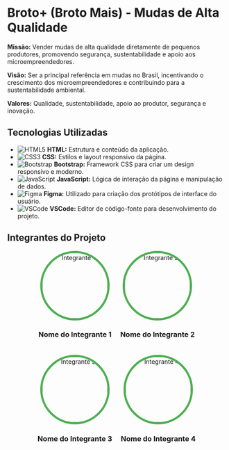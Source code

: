 # Broto+ (Broto Mais) - Mudas de Alta Qualidade

**Missão:** Vender mudas de alta qualidade diretamente de pequenos produtores, promovendo segurança, sustentabilidade e apoio aos microempreendedores.

**Visão:** Ser a principal referência em mudas no Brasil, incentivando o crescimento dos microempreendedores e contribuindo para a sustentabilidade ambiental.

**Valores:** Qualidade, sustentabilidade, apoio ao produtor, segurança e inovação.

## Tecnologias Utilizadas

- ![HTML5](https://img.shields.io/badge/HTML5-E34F26?style=for-the-badge&logo=html5&logoColor=white) **HTML:** Estrutura e conteúdo da aplicação.
- ![CSS3](https://img.shields.io/badge/CSS3-1572B6?style=for-the-badge&logo=css3&logoColor=white) **CSS:** Estilos e layout responsivo da página.
- ![Bootstrap](https://img.shields.io/badge/Bootstrap-563D7C?style=for-the-badge&logo=bootstrap&logoColor=white) **Bootstrap:** Framework CSS para criar um design responsivo e moderno.
- ![JavaScript](https://img.shields.io/badge/JavaScript-F7DF1E?style=for-the-badge&logo=javascript&logoColor=black) **JavaScript:** Lógica de interação da página e manipulação de dados.
- ![Figma](https://img.shields.io/badge/Figma-F24E1E?style=for-the-badge&logo=figma&logoColor=white) **Figma:** Utilizado para criação dos protótipos de interface do usuário.
- ![VSCode](https://img.shields.io/badge/VSCode-0078D4?style=for-the-badge&logo=visual%20studio%20code&logoColor=white) **VSCode:** Editor de código-fonte para desenvolvimento do projeto.

## Integrantes do Projeto

<div style="display: flex; gap: 20px; flex-wrap: wrap; justify-content: center;">
    <div style="text-align: center;">
        <img src="url-da-imagem-integrante1.jpg" alt="Integrante 1" style="border: 5px solid #4CAF50; border-radius: 50%; width: 150px; height: 150px; object-fit: cover;">
        <h3>Nome do Integrante 1</h3>
    </div>
    <div style="text-align: center;">
        <img src="url-da-imagem-integrante2.jpg" alt="Integrante 2" style="border: 5px solid #4CAF50; border-radius: 50%; width: 150px; height: 150px; object-fit: cover;">
        <h3>Nome do Integrante 2</h3>
    </div>
    <div style="text-align: center;">
        <img src="url-da-imagem-integrante3.jpg" alt="Integrante 3" style="border: 5px solid #4CAF50; border-radius: 50%; width: 150px; height: 150px; object-fit: cover;">
        <h3>Nome do Integrante 3</h3>
    </div>
    <div style="text-align: center;">
        <img src="url-da-imagem-integrante4.jpg" alt="Integrante 4" style="border: 5px solid #4CAF50; border-radius: 50%; width: 150px; height: 150px; object-fit: cover;">
        <h3>Nome do Integrante 4</h3>
    </div>
</div>
